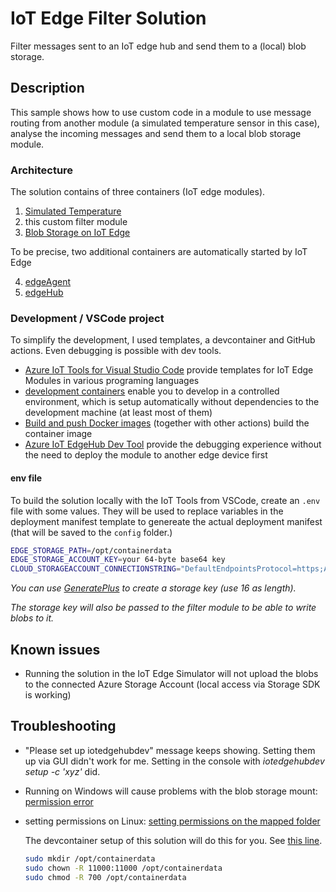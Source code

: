 # IoT Edge Filter Solution

Filter messages sent to an IoT edge hub and send them to a (local) blob storage.

## Description

This sample shows how to use custom code in a module to use message routing from another module (a simulated temperature sensor in this case), analyse the incoming messages and send them to a local blob storage module.

### Architecture

The solution contains of three containers (IoT edge modules).

1. [Simulated Temperature](https://azuremarketplace.microsoft.com/en-us/marketplace/apps/azure-iot.simulated-temperature-sensor?tab=Overview)
2. this custom filter module
3. [Blob Storage on IoT Edge](https://docs.microsoft.com/en-us/azure/iot-edge/how-to-store-data-blob?view=iotedge-2020-11)

To be precise, two additional containers are automatically started by IoT Edge

4. [edgeAgent](https://github.com/Azure/iotedge/tree/main/edge-agent)
5. [edgeHub](https://github.com/Azure/iotedge/tree/main/edge-hub)

### Development / VSCode project

To simplify the development, I used templates, a devcontainer and GitHub actions. Even debugging is possible with dev tools.

- [Azure IoT Tools for Visual Studio Code](https://marketplace.visualstudio.com/items?itemName=vsciot-vscode.azure-iot-tools) provide templates for IoT Edge Modules in various programing languages
- [development containers](https://code.visualstudio.com/docs/remote/create-dev-container) enable you to develop in a controlled environment, which is setup automatically without dependencies to the development machine (at least most of them)
- [Build and push Docker images](https://github.com/marketplace/actions/build-and-push-docker-images) (together with other actions) build the container image
- [Azure IoT EdgeHub Dev Tool](https://github.com/Azure/iotedgehubdev) provide the debugging experience without the need to deploy the module to another edge device first

#### env file

To build the solution locally with the IoT Tools from VSCode, create an ```.env``` file with some values. They will be used to replace variables in the deployment manifest template to genereate the actual deployment manifest (that will be saved to the ```config``` folder.)

```bash
EDGE_STORAGE_PATH=/opt/containerdata
EDGE_STORAGE_ACCOUNT_KEY=your 64-byte base64 key
CLOUD_STORAGEACCOUNT_CONNECTIONSTRING="DefaultEndpointsProtocol=https;AccountName=...;AccountKey=...;EndpointSuffix=core.windows.net"
```

*You can use [GeneratePlus](https://generate.plus/en/base64) to create a storage key (use 16 as length).*

*The storage key will also be passed to the filter module to be able to write blobs to it.*

## Known issues

- Running the solution in the IoT Edge Simulator will not upload the blobs to the connected Azure Storage Account (local access via Storage SDK is working)

## Troubleshooting

- "Please set up iotedgehubdev" message keeps showing. Setting them up via GUI didn't work for me. Setting in the console with *iotedgehubdev setup -c 'xyz'* did.

- Running on Windows will cause problems with the blob storage mount: [permission error](https://docs.microsoft.com/en-us/answers/questions/649865/iotedge-blob-storage-local-can-create-container-bu.html)

- setting permissions on Linux: [setting permissions on the mapped folder](https://docs.microsoft.com/en-us/azure/iot-edge/how-to-store-data-blob?view=iotedge-2020-11#granting-directory-access-to-container-user-on-linux) 

    The devcontainer setup of this solution will do this for you. See [this line](https://github.com/ReneHezser/Edge-Filter-Blob-Solution/blob/main/.devcontainer/devcontainer.json#L61).

    ```bash
    sudo mkdir /opt/containerdata
    sudo chown -R 11000:11000 /opt/containerdata
    sudo chmod -R 700 /opt/containerdata
    ```